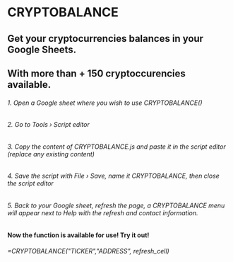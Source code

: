 # CRYPTOBALANCE

## Get your cryptocurrencies balances in your Google Sheets. 
## With more than + 150 cryptoccurencies available.

###### 1. Open a Google sheet where you wish to use CRYPTOBALANCE()
###### 2. Go to Tools › Script editor
###### 3. Copy the content of CRYPTOBALANCE.js and paste it in the script editor (replace any existing content)
###### 4. Save the script with File › Save, name it CRYPTOBALANCE, then close the script editor
###### 5. Back to your Google sheet, refresh the page, a CRYPTOBALANCE menu will appear next to Help with the refresh and contact information.


#### Now the function is available for use! Try it out! 
###### =CRYPTOBALANCE("TICKER","ADDRESS", refresh_cell) 
